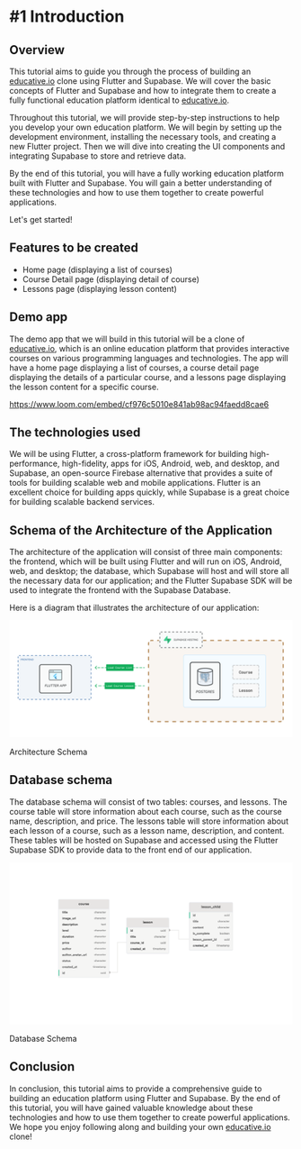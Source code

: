 # #1  Introduction

## Overview

This tutorial aims to guide you through the process of building an [educative.io](http://educative.io/) clone using Flutter and Supabase. We will cover the basic concepts of Flutter and Supabase and how to integrate them to create a fully functional education platform identical to [educative.io](http://educative.io/).

Throughout this tutorial, we will provide step-by-step instructions to help you develop your own education platform. We will begin by setting up the development environment, installing the necessary tools, and creating a new Flutter project. Then we will dive into creating the UI components and integrating Supabase to store and retrieve data.

By the end of this tutorial, you will have a fully working education platform built with Flutter and Supabase. You will gain a better understanding of these technologies and how to use them together to create powerful applications.

Let's get started!

## Features to be created

- Home page (displaying a list of courses)
- Course Detail page (displaying detail of course)
- Lessons page (displaying lesson content)

## Demo app

The demo app that we will build in this tutorial will be a clone of [educative.io](http://educative.io/), which is an online education platform that provides interactive courses on various programming languages and technologies. The app will have a home page displaying a list of courses, a course detail page displaying the details of a particular course, and a lessons page displaying the lesson content for a specific course.

<embed>https://www.loom.com/embed/cf976c5010e841ab98ac94faedd8cae6</embed>

## The technologies used

We will be using Flutter, a cross-platform framework for building high-performance, high-fidelity, apps for iOS, Android, web, and desktop, and Supabase, an open-source Firebase alternative that provides a suite of tools for building scalable web and mobile applications. Flutter is an excellent choice for building apps quickly, while Supabase is a great choice for building scalable backend services.

## Schema of the Architecture of the Application

The architecture of the application will consist of three main components: the frontend, which will be built using Flutter and will run on iOS, Android, web, and desktop; the database, which Supabase will host and will store all the necessary data for our application; and the Flutter Supabase SDK will be used to integrate the frontend with the Supabase Database.

Here is a diagram that illustrates the architecture of our application:

![Architecture Schema](https://raw.githubusercontent.com/sahibul-nf/educative_app_clone/main/screenshots/architecture-schema.png)

Architecture Schema

## Database schema

The database schema will consist of two tables: courses, and lessons. The course table will store information about each course, such as the course name, description, and price. The lessons table will store information about each lesson of a course, such as a lesson name, description, and content. These tables will be hosted on Supabase and accessed using the Flutter Supabase SDK to provide data to the front end of our application.

![Database Schema](https://raw.githubusercontent.com/sahibul-nf/educative_app_clone/main/screenshots/supbase-schema.png)

Database Schema

## Conclusion

In conclusion, this tutorial aims to provide a comprehensive guide to building an education platform using Flutter and Supabase. By the end of this tutorial, you will have gained valuable knowledge about these technologies and how to use them together to create powerful applications. We hope you enjoy following along and building your own [educative.io](http://educative.io/) clone!
